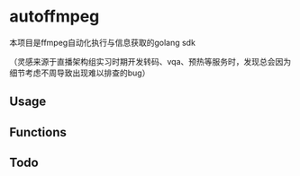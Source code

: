 # autoffmpeg

本项目是ffmpeg自动化执行与信息获取的golang sdk

（灵感来源于直播架构组实习时期开发转码、vqa、预热等服务时，发现总会因为细节考虑不周导致出现难以排查的bug）

## Usage

## Functions

## Todo